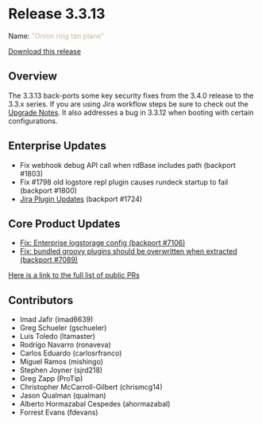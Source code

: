 # Release 3.3.13

Name: <span style="color: tan"><span class="glyphicon glyphicon-plane"></span> "Onion ring tan plane"</span>

[Download this release](https://download.rundeck.com/3.3.13/index.html)

## Overview

The 3.3.13 back-ports some key security fixes from the 3.4.0 release to the 3.3.x series.  If you are using Jira workflow steps be sure to check out the [Upgrade Notes](/upgrading/upgrading-to-rundeck-3.4.md#jira-plugins-require-updated-authentication-enterprise).  It also addresses a bug in 3.3.12 when booting with certain configurations.

## Enterprise Updates

* Fix webhook debug API call when rdBase includes path (backport #1803)
* Fix #1798 old logstore repl plugin causes rundeck startup to fail (backport #1800)
* [Jira Plugin Updates](/upgrading/upgrading-to-rundeck-3.4.md#jira-plugins-require-updated-authentication-enterprise) (backport #1724)


## Core Product Updates

* [Fix: Enterprise logstorage config (backport #7106)](https://github.com/rundeck/rundeck/pull/7109)
* [Fix: bundled groovy plugins should be overwritten when extracted (backport #7089)](https://github.com/rundeck/rundeck/pull/7090)


[Here is a link to the full list of public PRs](https://github.com/rundeck/rundeck/pulls?q=is%3Apr+milestone%3A3.3.13+is%3Aclosed)

## Contributors

* Imad Jafir (imad6639)
* Greg Schueler (gschueler)
* Luis Toledo (ltamaster)
* Rodrigo Navarro (ronaveva)
* Carlos Eduardo (carlosrfranco)
* Miguel Ramos (mishingo)
* Stephen Joyner (sjrd218)
* Greg Zapp (ProTip)
* Christopher McCarroll-Gilbert (chrismcg14)
* Jason Qualman (qualman)
* Alberto Hormazabal Cespedes (ahormazabal)
* Forrest Evans (fdevans)
